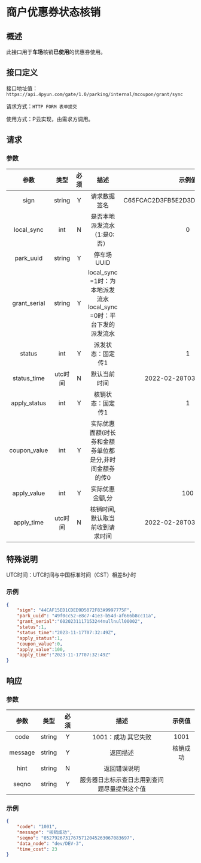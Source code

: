 # 商户优惠券状态核销

## 概述

此接口用于**车场**核销**已使用**的优惠券使用。

## 接口定义

接口地址值： ```https://api.4pyun.com/gate/1.0/parking/internal/mcoupon/grant/sync```

请求方式：```HTTP FORM 表单提交```

使用方式：P云实现，由需求方调用。

## 请求

### 参数

|     参数     |  类型   | 必须 |                             描述                             |              示例值              |
| :----------: | :-----: | :--: | :----------------------------------------------------------: | :------------------------------: |
|     sign     | string  |  Y   |                         请求数据签名                         | C65FCAC2D3FB5E2D3D4AD93DD20C8C39 |
|  local_sync  |   int   |  N   |                 是否本地派发流水（1:是0:否）                 |                0                 |
|  park_uuid   | string  |  Y   |                          停车场UUID                          |                                  |
| grant_serial | string  |  Y   | local_sync =1时：为本地派发流水 local_sync =0时：平台下发的派发流水 |                                  |
|    status    |   int   |  Y   |                      派发状态：固定传1                       |                1                 |
| status_time  | utc时间 |  N   |                         默认当前时间                         |     2022-02-28T03:30:28.000Z     |
| apply_status |   int   |  Y   |                      核销状态：固定传1                       |                1                 |
| coupon_value |   int   |  Y   |   实际优惠面额(时长券和金额券单位都是分,非时间金额券的传0    |                                  |
| apply_value  |   int   |  Y   |                       实际优惠金额,分                        |               100                |
|  apply_time  | utc时间 |  N   |               核销时间, 默认取当前收到请求时间               |     2022-02-28T03:30:28.000Z     |

## 特殊说明

UTC时间：UTC时间与中国标准时间（CST）相差8小时

### 示例

```json
{
    "sign": "44CAF15ED1CDED9D5072F83A9997775F",
    "park_uuid": "49f0cc52-e8c7-41e3-b54d-af666b8cc11a",
    "grant_serial":"6020231117153244nullnull00002",
    "status":1,
    "status_time":"2023-11-17T07:32:49Z",
    "apply_status":1,
    "coupon_value":0,
    "apply_value":100,
    "apply_time":"2023-11-17T07:32:49Z"
}
```



## 响应

### 参数

|  参数   |  类型  | 必须 |                     描述                     |  示例值  |
| :-----: | :----: | :--: | :------------------------------------------: | :------: |
|  code   | string |  Y   |             1001：成功 其它失败              |   1001   |
| message | string |  Y   |                   返回描述                   | 核销成功 |
|  hint   | string |  N   |                 返回错误说明                 |          |
|  seqno  | string |  Y   | 服务器日志标示查日志用到查问题尽量提供这个值 |          |

### 示例

```json
{
    "code": "1001",
    "message": "核销成功",
    "seqno": "05279267317675712045263067083697",
    "data_node": "dev/DEV-3",
    "time_cost": 23
}
```
